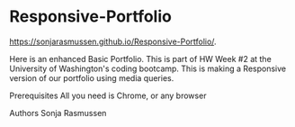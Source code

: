 # Responsive-Portfolio

https://sonjarasmussen.github.io/Responsive-Portfolio/.

Here is an enhanced Basic Portfolio. This is part of HW Week #2 at the University of Washington's coding bootcamp. This is making a Responsive version of our portfolio using media queries.

Prerequisites
All you need is Chrome, or any browser

Authors
Sonja Rasmussen

